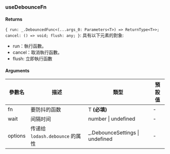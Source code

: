 ### useDebounceFn

#### Returns
`{ run: _.DebouncedFunc<(...args_0: Parameters<T>) => ReturnType<T>>; cancel: () => void; flush: any; }`: 具有以下元素的對象:
- run：執行函數。
- cancel：取消執行函數。
- flush: 立即執行函數

#### Arguments
|參數名|描述|類型|預設值|
|---|---|---|---|
|fn|要防抖的函数|T  **(必填)**|-|
|wait|间隔时间|number \| undefined |-|
|options|传递给 `lodash.debounce` 的属性|_.DebounceSettings \| undefined |-|